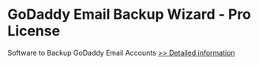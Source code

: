 # GoDaddy Email Backup Wizard - Pro License
Software to Backup GoDaddy Email Accounts
[>> Detailed information](https://secure.shareit.com/shareit/product.html?productid=300983856&affiliateid=200057808)